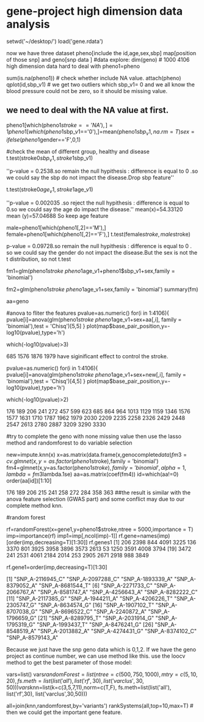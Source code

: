 # gene-project high dimension data analysis

setwd('~/desktop/')
load('gene.rdata')

now we have three dataset  pheno[include the id,age,sex,sbp]  map[position of those snp]  and geno[snp data ]
#data explore:
dim(geno)  # 1000  4106  high dimension data  hard to deal with
pheno1=pheno

sum(is.na(pheno1)) # check whether include NA value.
attach(pheno)
qplot(id,sbp_v1)   # we get two outliers which sbp_v1= 0 and we all know the blood pressure could not be zero, so it should be missing value.
## we need to deal with the NA value at first.
pheno1[which(pheno1$stroke=='NA'),]=1
pheno1[which(pheno1$sbp_v1=='0'),]=mean(pheno1$sbp_v1,na.rm=T)
sex=ifelse(pheno1$gender=='F',0,1)

#check the mean of different group, healthy and disease
t.test(stroke0$sbp_v1,stroke1$sbp_v1)

''p-value = 0.2538.so remain the null hypithesis : difference is equal to 0 .so we could say the sbp do not impact the disease.Drop sbp feature''

t.test(stroke0$age_v1,stroke1$age_v1)

''p-value = 0.002035 .so reject the null hypithesis : difference is equal to 0.so we could say the age do impact the disease.''
mean(x)=54.33120  
mean (y)=57.04688
So keep age feature


male=pheno1[which(pheno1[,2]=='M'),]
female=pheno1[which(pheno1[,2]=='F'),]
t.test(female$stroke,male$stroke)

p-value = 0.09728.so remain the null hypithesis : difference is equal to 0 . so we could say the gender do not impact the disease.But the sex is not the t distribution, so not t.test

fm1=glm(pheno1$stroke~pheno1$age_v1+pheno1$sbp_v1+sex,family = 'binomial')

fm2=glm(pheno1$stroke~pheno1$age_v1+sex,family = 'binomial')
summary(fm)

aa=geno

#anova to fliter the features
pvalue=as.numeric()
for(i in 1:4106){
  pvalue[i]=anova(glm(pheno1$stroke~pheno1$age_v1+sex+aa[,i],
                      family = 'binomial'),test = 'Chisq')[5,5]
}
plot(map$base_pair_position,y=-log10(pvalue),type='h')

which(-log10(pvalue)>3)

685 1576 1876 1979  have siginificant effect to control the stroke.

pvalue=as.numeric()
for(i in 1:4106){
  pvalue[i]=anova(glm(pheno1$stroke~pheno1$age_v1+sex+new[,i],
                      family = 'binomial'),test = 'Chisq')[4,5]
}
plot(map$base_pair_position,y=-log10(pvalue),type='h')

which(-log10(pvalue)>2)

176  189  206  241  272  457  599  623  685  864  964 1013 1129 1159 1346 1576 1577 1631 1710 1787 1962 1979 2030 2209 2235 2258 2326 2429 2448 2547 2613 2780 2887 3209 3290 3330

#try to complete the geno with none missing value then use the lasso method and randomforest to do variable selection

new=impute.knn(x)
x=as.matrix(data.frame(x,genocomplete$data)
fm3=cv.glmnet(x,y=as.factor(pheno1$stroke),family = 'binomial')            
fm4=glmnet(x,y=as.factor(pheno1$stroke),family = 'binomial',
          alpha = 1,lambda = fm3$lambda.1se)
aa=as.matrix(coef(fm4))
id=which(aa!=0)
order(aa[id])[1:10]

176 189 206 215 241 258 272 284 358 363
##the result is similar with the anova feature selection (GWAS part) and some conflict may due to our complete method knn.

#random forest

rf=randomForest(x=gene1,y=pheno1$stroke,ntree = 5000,importance = T)
imp=importance(rf)
imp1=imp[,ncol(imp)-1]]
rf.gene=names(imp)[order(imp,decreasing=T)[1:30]]
rf.genes1
 [1]  206 2398  844 4091 3225  136 3370  801 3925 3958 3896 3573 2613   53 1250 3591 4008 3794
[19] 3472  241 2531 4061 2184 2014  253 2905 2671 2918  988 3849

rf.gene1=order(imp,decreasing=T)[1:30]

[1] "SNP_A-2116945_C" "SNP_A-2097288_C" "SNP_A-1893339_A" "SNP_A-8379052_A" "SNP_A-8681544_T"
 [6] "SNP_A-2271733_C" "SNP_A-2066767_A" "SNP_A-8581747_A" "SNP_A-4256643_A" "SNP_A-8282222_C"
[11] "SNP_A-2117385_G" "SNP_A-1944211_A" "SNP_A-4206226_T" "SNP_A-2305747_G" "SNP_A-8634574_G"
[16] "SNP_A-1907102_T" "SNP_A-8707038_G" "SNP_A-8696522_C" "SNP_A-2240872_A" "SNP_A-1796659_G"
[21] "SNP_A-8289795_T" "SNP_A-2031914_G" "SNP_A-1795319_G" "SNP_A-1993437_T" "SNP_A-8476241_G"
[26] "SNP_A-8548519_A" "SNP_A-2013882_A" "SNP_A-4274431_G" "SNP_A-8374102_C" "SNP_A-8579143_A"

Because we just have the snp geno data which is 0,1,2. If we have the geno project as continue number, we can use method like this.
use the loocv method to get the best parameter of those model:

vars=list()
vars$randomForest=list(ntree=c(500,750,1000),mtry=c(5,10,20),
                       fs.meth=list(list('all'),list('rf',30),
                                    list('varclus',30,50)))
vars$knn=list(k=c(3,5,7,11),norm=c(T,F),
              fs.meth=list(list('all'),
              list('rf',30),
              list('varclus',30,50)))

all=join(knn,randomforest,by='variants')
rankSystems(all,top=10,max=T) # then we could get the important gene feature.





